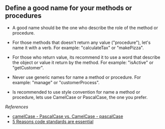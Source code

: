 Define a good name for your methods or procedures
------------

* A good name should be the one who describe the role of the method or procedure.

* For those methods that doesn't return any value ("procedure"), let's name it with a verb. For example:  "calculateTax" or  "makePizza".

* For those who return value, its recommend it to use a word that describe the object or value it  return by the method. For example: "isActive" or "getCustomer".

* Never use generic names for name a method or procedure. For example: "manage" or "customerProcess".

* Is recommended to use style convention for name a method or procedure, lets use CamelCase or PascalCase, the one you prefer. 


_References_

* [camelCase - PascalCase vs. CamelCase - pascalCase](http://www.dofactory.com/topic/1141/camelcase-pascalcase-vs-camelcase-pascalcase.aspx)
* [5 Reasons code standards are essential](http://www.maltblue.com/software-engineering-2/5-reaons-coding-standards-are-essential)
